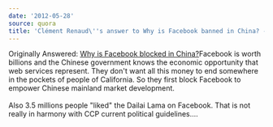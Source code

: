 ```yaml
---
date: '2012-05-28'
source: quora
title: 'Clément Renaud\''s answer to Why is Facebook banned in China? - Quora'
---
```


Originally Answered: [Why is Facebook blocked in
China?](http://quora.com/Why-is-Facebook-blocked-in-China?no_redirect=1)Facebook
is worth billions and the Chinese government knows the economic
opportunity that web services represent. They don\'t want all this money
to end somewhere in the pockets of people of California. So they first
block Facebook to empower Chinese mainland market development.\
\
Also 3.5 millions people \"liked\" the Dailai Lama on Facebook. That is
not really in harmony with CCP current political guidelines\....
